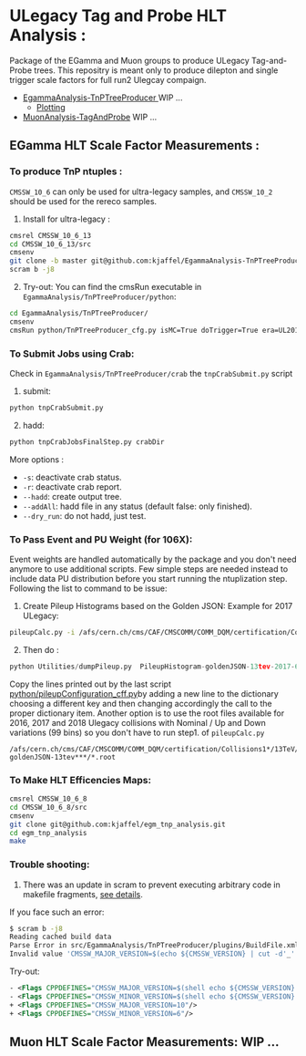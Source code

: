 # ULegacy Tag and Probe HLT Analysis : 

Package of the EGamma and Muon groups to produce ULegacy Tag-and-Probe trees.
This repositry is meant only to produce dilepton and single trigger scale factors for full run2 Ulegcay compaign.
- [EgammaAnalysis-TnPTreeProducer ](https://github.com/kjaffel/EgammaAnalysis-TnPTreeProducer) WIP ...
    * [Plotting](https://github.com/kjaffel/egm_tnp_analysis)
- [MuonAnalysis-TagAndProbe](https://github.com/kjaffel/MuonAnalysis-TagAndProbe) WIP ... 

## EGamma HLT Scale Factor Measurements :
### To produce TnP ntuples :
``CMSSW_10_6`` can only be used for ultra-legacy samples, and ``CMSSW_10_2`` should be used for the rereco samples.
1. Install for ultra-legacy :
```bash
cmsrel CMSSW_10_6_13
cd CMSSW_10_6_13/src
cmsenv
git clone -b master git@github.com:kjaffel/EgammaAnalysis-TnPTreeProducer.git EgammaAnalysis/TnPTreeProducer
scram b -j8
```
2. Try-out:
You can find the cmsRun executable in ``EgammaAnalysis/TnPTreeProducer/python``:
```bash
cd EgammaAnalysis/TnPTreeProducer/
cmsenv
cmsRun python/TnPTreeProducer_cfg.py isMC=True doTrigger=True era=UL2018 maxEvents=5000
```
### To Submit Jobs using Crab: 
Check in ``EgammaAnalysis/TnPTreeProducer/crab`` the ``tnpCrabSubmit.py`` script 
1. submit: 
```bash
python tnpCrabSubmit.py
```
2. hadd: 
```bash
python tnpCrabJobsFinalStep.py crabDir
```
More options : 
- ``-s``: deactivate crab status.
- ``-r``: deactivate crab report.
- ``--hadd``: create output tree.
- ``--addAll``: hadd file in any status (default false: only finished).
- ``--dry_run``: do not hadd, just test.

### To Pass Event and PU Weight (for 106X):
Event weights are handled automatically by the package and you don't need anymore to use additional scripts. Few simple steps are needed instead to include data PU distribution before you start running the ntuplization step. Following the list to command to be issue:
1. Create Pileup Histograms based on the Golden JSON: Example for 2017 ULegacy:
```bash
pileupCalc.py -i /afs/cern.ch/cms/CAF/CMSCOMM/COMM_DQM/certification/Collisions17/13TeV/Legacy_2017/Cert_294927-306462_13TeV_UL2017_Collisions17_GoldenJSON.txt --inputLumiJSON /afs/cern.ch/cms/CAF/CMSCOMM/COMM_DQM/certification/Collisions17/13TeV/PileUp/UltraLegacy/pileup_latest.txt --calcMode true --minBiasXsec 69200 --maxPileupBin 90 --numPileupBins 90 ./2016UltraLegacyPUHist_nominal_99bins.root
```
2. Then do : 
```python
python Utilities/dumpPileup.py  PileupHistogram-goldenJSON-13tev-2017-69200ub-99bins.root
```
Copy the lines printed out by the last script [python/pileupConfiguration_cff.py](https://github.com/kjaffel/EgammaAnalysis-TnPTreeProducer/blob/master/python/pileupConfiguration_cff.py#L12)by adding a new line to the dictionary choosing a different key and then changing accordingly the call to the proper dictionary item.
Another option is to use the root files available for 2016, 2017 and 2018 Ulegacy collisions with Nominal / Up and Down variations (99 bins) so you don't have to run step1. of ``pileupCalc.py``
```
/afs/cern.ch/cms/CAF/CMSCOMM/COMM_DQM/certification/Collisions1*/13TeV/PileUp/UltraLegacy/PileupHistogram-goldenJSON-13tev***/*.root
```
### To Make HLT Efficencies Maps:
```bash
cmsrel CMSSW_10_6_8
cd CMSSW_10_6_8/src
cmsenv
git clone git@github.com:kjaffel/egm_tnp_analysis.git
cd egm_tnp_analysis
make 
```

### Trouble shooting:
1. There was an update in scram to prevent executing arbitrary code in makefile fragments, [see details](https://indico.cern.ch/event/1058840/contributions/4450329/attachments/2281171/3875942/CMSSDT-CoreSW-210713.pdf). 

If you face such an error: 
```bash
$ scram b -j8
Reading cached build data
Parse Error in src/EgammaAnalysis/TnPTreeProducer/plugins/BuildFile.xml, line 
Invalid value 'CMSSW_MAJOR_VERSION=$(echo ${CMSSW_VERSION} | cut -d'_' -f2)' found.
```
Try-out: 
```xml 
- <Flags CPPDEFINES="CMSSW_MAJOR_VERSION=$(shell echo ${CMSSW_VERSION} | cut -d'_' -f2)"/>
- <Flags CPPDEFINES="CMSSW_MINOR_VERSION=$(shell echo ${CMSSW_VERSION} | cut -d'_' -f3)"/>
+ <Flags CPPDEFINES="CMSSW_MAJOR_VERSION=10"/>
+ <Flags CPPDEFINES="CMSSW_MINOR_VERSION=6"/>
```
## Muon HLT Scale Factor Measurements: WIP ... 
